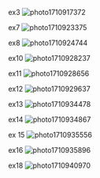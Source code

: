 ex3
![photo1710917372](https://github.com/KassymzhomartZhamshit/osoc_season1_Zhamshit_Kassymzhomart/assets/161162897/d255a25d-3c28-4e6c-8999-c179ceb6dc59)

ex7
![photo1710923375](https://github.com/KassymzhomartZhamshit/osoc_season1_Zhamshit_Kassymzhomart/assets/161162897/e83dda8b-7022-461e-8361-b7479cb3a7f4)

ex8
![photo1710924744](https://github.com/KassymzhomartZhamshit/osoc_season1_Zhamshit_Kassymzhomart/assets/161162897/35e52b6a-ab65-4c62-9987-07548db3deb9)

ex10
![photo1710928237](https://github.com/KassymzhomartZhamshit/osoc_season1_Zhamshit_Kassymzhomart/assets/161162897/42df42c4-4d5b-41d0-b4fe-cbf6b2392812)

ex11
![photo1710928656](https://github.com/KassymzhomartZhamshit/osoc_season1_Zhamshit_Kassymzhomart/assets/161162897/f2286236-087b-49f2-acca-aebe0d730f36)

ex12
![photo1710929637](https://github.com/KassymzhomartZhamshit/osoc_season1_Zhamshit_Kassymzhomart/assets/161162897/91940df9-c461-462b-a909-a698cded920b)

ex13
![photo1710934478](https://github.com/KassymzhomartZhamshit/osoc_season1_Zhamshit_Kassymzhomart/assets/161162897/41be122e-a120-4f51-85d6-567f014764f3)

ex14
![photo1710934867](https://github.com/KassymzhomartZhamshit/osoc_season1_Zhamshit_Kassymzhomart/assets/161162897/05afa6ba-c832-47d9-bd09-d8ea0e56e0e2)

ex 15
![photo1710935556](https://github.com/KassymzhomartZhamshit/osoc_season1_Zhamshit_Kassymzhomart/assets/161162897/127bfd89-0b55-4c39-9de5-a9a21c7825e7)

ex16
![photo1710935896](https://github.com/KassymzhomartZhamshit/osoc_season1_Zhamshit_Kassymzhomart/assets/161162897/98f418a6-8629-4e99-9ff7-26c87b8948d6)

ex18
![photo1710940970](https://github.com/KassymzhomartZhamshit/osoc_season1_Zhamshit_Kassymzhomart/assets/161162897/5ede10a2-97b0-4a65-8bb9-599117faee26)
